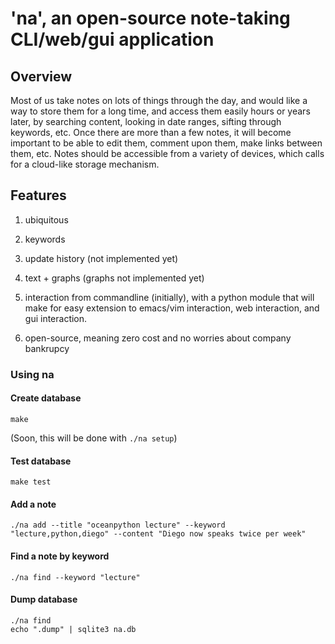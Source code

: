 # 'na', an open-source note-taking CLI/web/gui application

## Overview

Most of us take notes on lots of things through the day, and would like a way
to store them for a long time, and access them easily hours or years later, by
searching content, looking in date ranges, sifting through keywords, etc.  Once
there are more than a few notes, it will become important to be able to edit
them, comment upon them, make links between them, etc.  Notes should be
accessible from a variety of devices, which calls for a cloud-like storage
mechanism.


## Features

1. ubiquitous

2. keywords 

3. update history (not implemented yet)

4. text + graphs (graphs not implemented yet)

5. interaction from commandline (initially), with a python module that will
   make for easy extension to emacs/vim interaction, web interaction, and gui
interaction.

6. open-source, meaning zero cost and no worries about company bankrupcy



### Using na

#### Create database

    make

(Soon, this will be done with ``./na setup``)


#### Test database

    make test

#### Add a note

    ./na add --title "oceanpython lecture" --keyword "lecture,python,diego" --content "Diego now speaks twice per week"

#### Find a note by keyword

    ./na find --keyword "lecture"

#### Dump database

    ./na find
    echo ".dump" | sqlite3 na.db



